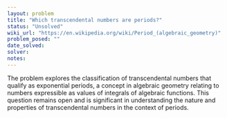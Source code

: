 ```yaml
---
layout: problem
title: "Which transcendental numbers are periods?"
status: "Unsolved"
wiki_url: "https://en.wikipedia.org/wiki/Period_(algebraic_geometry)"
problem_posed: ""
date_solved:
solver:
notes:
---
```

The problem explores the classification of transcendental numbers that qualify as exponential periods, a concept in algebraic geometry relating to numbers expressible as values of integrals of algebraic functions. This question remains open and is significant in understanding the nature and properties of transcendental numbers in the context of periods.